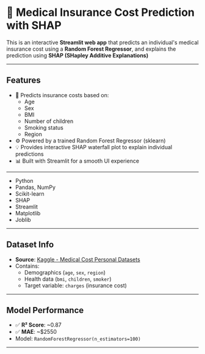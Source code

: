 # 🏥 Medical Insurance Cost Prediction with SHAP

This is an interactive **Streamlit web app** that predicts an individual's medical insurance cost using a **Random Forest Regressor**, and explains the prediction using **SHAP (SHapley Additive Explanations)**

---

##  Features

- 🔢 Predicts insurance costs based on:
  - Age
  - Sex
  - BMI
  - Number of children
  - Smoking status
  - Region
- ⚙️ Powered by a trained Random Forest Regressor (sklearn)
- 💡 Provides interactive SHAP waterfall plot to explain individual predictions
- 📊 Built with Streamlit for a smooth UI experience

---

- Python
- Pandas, NumPy
- Scikit-learn
- SHAP
- Streamlit
- Matplotlib
- Joblib

---

##  Dataset Info

- **Source**: [Kaggle - Medical Cost Personal Datasets](https://www.kaggle.com/datasets/mirichoi0218/insurance)
- Contains:
  - Demographics (`age`, `sex`, `region`)
  - Health data (`bmi`, `children`, `smoker`)
  - Target variable: `charges` (insurance cost)

---

##  Model Performance

- ✅ **R² Score**: ~0.87
- ✅ **MAE**: ~$2550
- Model: `RandomForestRegressor(n_estimators=100)`

---

